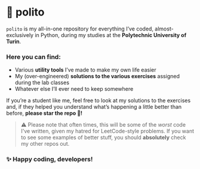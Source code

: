 # 🌙 polito
`polito` is my all-in-one repository for everything I’ve coded, almost-exclusively in Python, during my studies at the **Polytechnic University of Turin**.

### Here you can find:
- Various **utility tools** I’ve made to make my own life easier
- My (over-engineered) **solutions to the various exercises** assigned during the lab classes
- Whatever else I’ll ever need to keep somewhere

If you’re a student like me, feel free to look at my solutions to the exercises and, if they helped you understand what’s happening a little better than before, **please star the repo 🌟!**
> ⚠️ Please note that often times, this will be some of the _worst_ code I've written, given my hatred for LeetCode-style problems.
> If you want to see some examples of better stuff, you should **absolutely** check my other repos out.

### ✨ Happy coding, developers!
